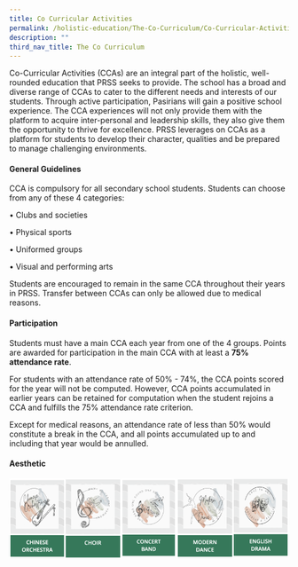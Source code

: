 ```yaml
---
title: Co Curricular Activities
permalink: /holistic-education/The-Co-Curriculum/Co-Curricular-Activities/
description: ""
third_nav_title: The Co Curriculum
---
```

Co-Curricular Activities (CCAs) are an integral part of the holistic, well-rounded education that PRSS seeks to provide. The school has a broad and diverse range of CCAs to cater to the different needs and interests of our students. Through active participation, Pasirians will gain a positive school experience. The CCA experiences will not only provide them with the platform to acquire inter-personal and leadership skills, they also give them the opportunity to thrive for excellence. PRSS leverages on CCAs as a platform for students to develop their character, qualities and be prepared to manage challenging environments.   

  

#### **General Guidelines**

CCA is compulsory for all secondary school students. Students can choose from any of these 4 categories:

  

• Clubs and societies

• Physical sports

• Uniformed groups

• Visual and performing arts

Students are encouraged to remain in the same CCA throughout their years in PRSS. Transfer between CCAs can only be allowed due to medical reasons. 

#### **Participation**

  

Students must have a main CCA each year from one of the 4 groups. Points are awarded for participation in the main CCA with at least a **75% attendance rate**. 

  

For students with an attendance rate of 50% - 74%, the CCA points scored for the year will not be computed. However, CCA points accumulated in earlier years can be retained for computation when the student rejoins a CCA and fulfills the 75% attendance rate criterion. 

  

Except for medical reasons, an attendance rate of less than 50% would constitute a break in the CCA, and all points accumulated up to and including that year would be annulled.

#### **Aesthetic**

[<img src="/images/ChineseOrchestra.png" 
     style="width:20%;float:left">](/cca/Aesthetic/Chinese-Orchestra/)
		 
[<img src="/images/Choir.png" 
     style="width:20%;float:left">](/cca/Aesthetic/Choir/)
		 
[<img src="/images/ConcertBand.png" 
     style="width:20%;float:left">](/cca/Aesthetic/Concert-Band/)
		 
[<img src="/images/ModernDance.png" 
     style="width:20%;float:left">](/cca/Aesthetic/Modern-Dance/)
		 
[<img src="/images/EnglishDrama.png" 
     style="width:20%">](/cca/Aesthetic/English-Drama/)
